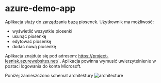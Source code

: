 # azure-demo-app
Aplikacja służy do zarządzania bazą piosenek. Użytkownik ma możliwość:
- wyświetlić wszystkie piosenki
- usunąć piosenkę
- edytować piosenkę
- dodać nową piosenkę

Aplikacja znajduje się pod adresem: https://project-lesniak.azurewebsites.net/ .
Aplikacja powinna wymusić uwierzytelnienie w postaci logowania do konta Microsoft.

Poniżej zamieszczono schemat architektury ![architecture](https://user-images.githubusercontent.com/45560248/213012948-d04a3e6a-2745-4356-8f49-715d16e5adbd.png)
